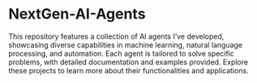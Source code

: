 # NextGen-AI-Agents
This repository features a collection of AI agents I’ve developed, showcasing diverse capabilities in machine learning, natural language processing, and automation. Each agent is tailored to solve specific problems, with detailed documentation and examples provided. Explore these projects to learn more about their functionalities and applications.
